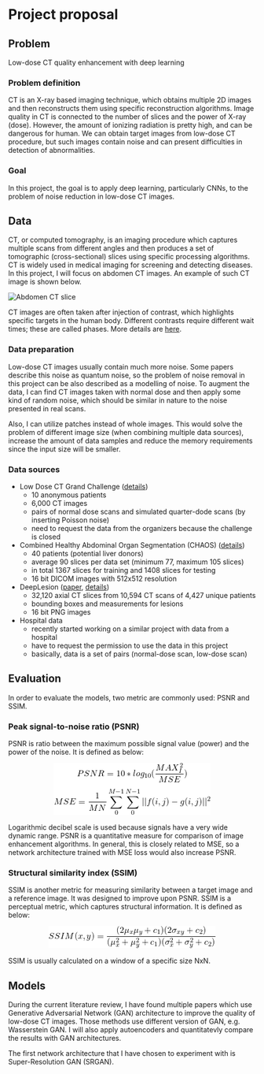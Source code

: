 # Project proposal

## Problem

Low-dose CT quality enhancement with deep learning

### Problem definition

CT is an X-ray based imaging technique, which obtains multiple 2D images and then reconstructs them using specific reconstruction algorithms.
Image quality in CT is connected to the number of slices and the power of X-ray (dose). However, the amount of ionizing radiation is pretty high,
and can be dangerous for human. We can obtain target images from low-dose CT procedure, but such images contain noise and can present difficulties in detection of abnormalities.

### Goal

In this project, the goal is to apply deep learning, particularly CNNs,
to the problem of noise reduction in low-dose CT images.

## Data

CT, or computed tomography, is an imaging procedure which captures multiple scans from different angles and then produces a set of tomographic (cross-sectional) slices using specific processing algorithms. CT is widely used in medical imaging for screening and detecting diseases. In this project, I will focus on abdomen CT images. An example of such CT image is shown below.

![Abdomen CT slice](https://www.radiologyinfo.org/gallery-items/images/abdo-ct-norm.jpg)

CT images are often taken after injection of contrast, which highlights specific targets in the human body. Different contrasts require different wait times; these are called phases. More details are [here](https://en.wikipedia.org/wiki/Contrast_CT).

### Data preparation

Low-dose CT images usually contain much more noise. Some papers describe this noise as quantum noise, so the problem of noise removal in this project can be also described as a modelling of noise. To augment the data, I can find CT images taken with normal dose and then apply some kind of random noise, which should be similar in nature to the noise presented in real scans.

Also, I can utilize patches instead of whole images. This would solve the problem of different image size (when combining multiple data sources), increase the amount of data samples and reduce the memory requirements since the input size will be smaller.

### Data sources

- Low Dose CT Grand Challenge ([details](https://www.aapm.org/GrandChallenge/LowDoseCT/#))
  - 10 anonymous patients
  - 6,000 CT images
  - pairs of normal dose scans and simulated quarter-dode scans (by inserting Poisson noise)
  - need to request the data from the organizers because the challenge is closed
- Combined Healthy Abdominal Organ Segmentation (CHAOS) ([details](https://chaos.grand-challenge.org/Data/))
  - 40 patients (potential liver donors)
  - average 90 slices per data set (minimum 77, maximum 105 slices)
  - in total 1367 slices for training and 1408 slices for testing
  - 16 bit DICOM images with 512x512 resolution
- DeepLesion ([paper](https://www.spiedigitallibrary.org/journals/journal-of-medical-imaging/volume-5/issue-03/036501/DeepLesion--automated-mining-of-large-scale-lesion-annotations-and/10.1117/1.JMI.5.3.036501.full?SSO=1), [details](https://nihcc.app.box.com/v/DeepLesion/file/306056134060))
  - 32,120 axial CT slices from 10,594 CT scans of 4,427 unique patients
  - bounding boxes and measurements for lesions
  - 16 bit PNG images
- Hospital data
  - recently started working on a similar project with data from a hospital
  - have to request the permission to use the data in this project
  - basically, data is a set of pairs (normal-dose scan, low-dose scan)

## Evaluation

In order to evaluate the models, two metric are commonly used: PSNR and SSIM.

### Peak signal-to-noise ratio (PSNR)

PSNR is ratio between the maximum possible signal value (power) and the power of the noise. It is defined as below:

<!-- $$PSNR = 10 * log_{10}(\frac{MAX_I^2}{MSE})$$
$$MSE = \frac{1}{MN} \sum_0^{M-1} \sum_0^{N-1} ||f(i,j) - g(i,j)||^2$$ -->
<p align="center">
  <img src="./assets/psnr.png" alt="PSNR and MSE equations" />
</p>

Logarithmic decibel scale is used because signals have a very wide dynamic range. PSNR is a quantitative measure for comparison of image enhancement algorithms. In general, this is closely related to MSE, so a network architecture trained with MSE loss would also increase PSNR.
  
### Structural similarity index (SSIM)

SSIM is another metric for measuring similarity between a target image and a reference image. It was designed to improve upon PSNR. SSIM is a perceptual metric, which captures structural information. It is defined as below:

<!-- $$SSIM(x,y) = \frac{(2\mu_x\mu_y + c_1)(2\sigma_{xy} + c_2)}{(\mu_x^2 + \mu_y^2 + c_1)(\sigma_x^2 + \sigma_y^2 + c_2)}$$ -->
<p align="center">
  <img src="./assets/ssim.png" alt="SSIM equation" />
</p>

SSIM is usually calculated on a window of a specific size NxN.

## Models

During the current literature review, I have found multiple papers which use Generative Adversarial Network (GAN) architecture to improve the quality of low-dose CT images. Those methods use different version of GAN, e.g. Wasserstein GAN. I will also apply autoencoders and quantitatevly compare the results with GAN architectures.

The first network architecture that I have chosen to experiment with is Super-Resolution GAN (SRGAN).
